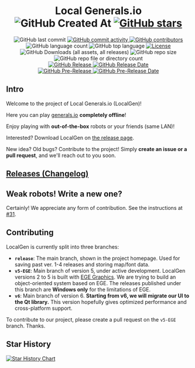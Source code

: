 <div align="center">
  <h1>Local Generals.io
    <br/>
    <img alt="GitHub Created At" src="https://img.shields.io/github/created-at/SZXC-WG/LocalGen-new" />
    <a href="https://github.com/SZXC-WG/LocalGen-new/stargazers">
      <img alt="GitHub stars" src="https://img.shields.io/github/stars/SZXC-WG/LocalGen-new.svg?style=social"/>
    </a>
  </h1>
  <img alt="GitHub last commit" src="https://img.shields.io/github/last-commit/SZXC-WG/LocalGen-new" />
  <a href="https://github.com/SZXC-WG/LocalGen-new/commits">
    <img alt="GitHub commit activity" src="https://img.shields.io/github/commit-activity/t/SZXC-WG/LocalGen-new?label=total%20commits" />
  </a>
  <a href="https://github.com/SZXC-WG/LocalGen-new/contributors">
    <img alt="GitHub contributors" src="https://img.shields.io/github/contributors/SZXC-WG/LocalGen-new" />
  </a>
  <br/>
  <img alt="GitHub language count" src="https://img.shields.io/github/languages/count/SZXC-WG/LocalGen-new" />
  <img alt="GitHub top language" src="https://img.shields.io/github/languages/top/SZXC-WG/LocalGen-new" />
  <a href="https://github.com/SZXC-WG/LocalGen-new/blob/master/LICENSE">
    <img alt="License" src="https://img.shields.io/github/license/SZXC-WG/LocalGen-new.svg" />
  </a>
  <br/>
  <img alt="GitHub Downloads (all assets, all releases)" src="https://img.shields.io/github/downloads/SZXC-WG/LocalGen-new/total" />
  <img alt="GitHub repo size" src="https://img.shields.io/github/repo-size/SZXC-WG/LocalGen-new"/>
  <img alt="GitHub repo file or directory count" src="https://img.shields.io/github/directory-file-count/SZXC-WG/LocalGen-new" />
  <br/>
  <a href="https://github.com/SZXC-WG/LocalGen-new/releases/latest">
    <img alt="GitHub Release" src="https://img.shields.io/github/v/release/SZXC-WG/LocalGen-new?label=latest%20stable" />
    <img alt="GitHub Release Date" src="https://img.shields.io/github/release-date/SZXC-WG/LocalGen-new?label=date" />
  </a>
  <br/>
  <a href="https://github.com/SZXC-WG/LocalGen-new/releases">
    <img alt="GitHub Pre-Release" src="https://img.shields.io/github/v/release/SZXC-WG/LocalGen-new?include_prereleases&label=latest%20preview" />
    <img alt="GitHub Pre-Release Date" src="https://img.shields.io/github/release-date-pre/SZXC-WG/LocalGen-new?label=date" />
  </a>
</div>

## Intro

Welcome to the project of Local Generals.io (LocalGen)!

Here you can play [generals.io](http://generals.io) **completely offline**!

Enjoy playing with **out-of-the-box** robots or your friends (same LAN)!

Interested? Download LocalGen on [the release page](http://github.com/SZXC-WG/LocalGen-new/releases).

New idea? Old bugs? Contribute to the project! Simply **create an issue or a pull request**, and we'll reach out to you soon.

## [Releases (Changelog)](http://github.com/SZXC-WG/LocalGen-new/releases)

## Weak robots! Write a new one?

Certainly! We appreciate any form of contribution. See the instructions at [#31](../../issues/31).

## Contributing

LocalGen is currently split into three branches:

- **`release`**: The main branch, shown in the project homepage. Used for saving past ver. 1-4 releases and storing map/font data.
- **`v5-EGE`**: Main branch of version 5, under active development.
  LocalGen versions 2 to 5 is built with [EGE Graphics](http://xege.org).
  We are trying to build an object-oriented system based on EGE.
  The releases published under this branch are **Windows only** for the limitations of EGE.
- **`v6`**: Main branch of version 6. **Starting from v6, we will migrate our UI to the Qt library.**
  This version hopefully gives optimized performance and cross-platform support.

To contribute to our project, please create a pull request on the `v5-EGE` branch. Thanks.

## Star History

[![Star History Chart](https://api.star-history.com/svg?repos=SZXC-WG/LocalGen-new&type=Date)](https://star-history.com/#SZXC-WG/LocalGen-new&Date)

<!--
## Donate Please! (WeChat Pay and AliPay)

[![QIM4p.md.jpg](https://i.imgtg.com/2023/01/19/QIM4p.md.jpg)](https://imgtg.com/image/QIM4p)
[![Quwij.md.jpg](https://i.imgtg.com/2023/01/19/Quwij.md.jpg)](https://imgtg.com/image/Quwij)
-->
